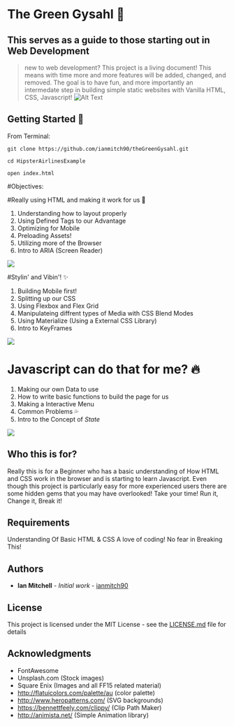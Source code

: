 # The Green Gysahl :leaves:

## This serves as a guide to those starting out in Web Development
> new to web development? This project is a living document! This means with time more and more features will be added, changed, and removed. The goal is to have fun, and more importantly an intermedate step in building simple static websites with Vanilla HTML, CSS, Javascript!
![Alt Text](https://media.giphy.com/media/fSy1OjveCznws/giphy.gif)


## Getting Started :runner:

From Terminal:

```
git clone https://github.com/ianmitch90/theGreenGysahl.git

cd HipsterAirlinesExample

open index.html
```

#Objectives:

#Really using HTML and making it work for us :muscle:

1. Understanding how to layout properly
2. Using Defined Tags to our Advantage
3. Optimizing for Mobile
4. Preloading Assets!
5. Utilizing more of the Browser
6. Intro to ARIA (Screen Reader)

![](https://media.giphy.com/media/3ohs7Xfl0tjxIfVth6/giphy.gif)


#Stylin' and Vibin'! :sparkles:


1. Building Mobile first!
2. Splitting up our CSS
3. Using Flexbox and Flex Grid
4. Manipulateing diffrent types of Media with CSS Blend Modes
5. Using Materialize (Using a External CSS Library)
6. Intro to KeyFrames


![](https://thumbs.gfycat.com/HideousPhonyJoey-size_restricted.gif)


# Javascript can do that for me? :fire:

1. Making our own Data to use
2. How to write basic functions to build the page for us
3. Making a Interactive Menu
4. Common Problems :sweat_drops:
5. Intro to the Concept of _State_

![](https://media.giphy.com/media/VeLkCUzRldjI4/giphy.gif)

## Who this is for?

Really this is for a Beginner who has a basic understanding of How HTML and CSS work in the browser and is starting to learn Javascript. Even though this project is particularly easy for more experienced users there are some hidden gems that you may have overlooked! Take your time! Run it, Change it, Break it!


## Requirements

Understanding Of Basic HTML & CSS
A love of coding! No fear in Breaking This!

## Authors

* **Ian Mitchell** - *Initial work* - [ianmitch90](https://github.com/ianmitch90)


## License

This project is licensed under the MIT License - see the [LICENSE.md](LICENSE.md) file for details

## Acknowledgments

* FontAwesome
* Unsplash.com (Stock images)
* Square Enix (Images and all FF15 related material)
* http://flatuicolors.com/palette/au (color palette)
* http://www.heropatterns.com/ (SVG backgrounds)
* https://bennettfeely.com/clippy/ (Clip Path Maker)
* http://animista.net/ (Simple Animation library)

